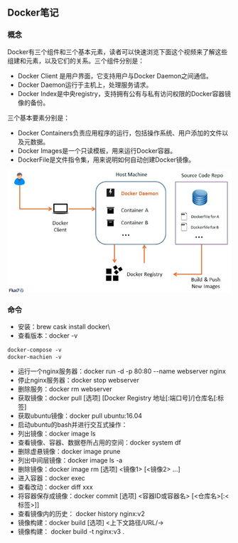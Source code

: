 ## Docker笔记

### 概念
Docker有三个组件和三个基本元素，读者可以快速浏览下面这个视频来了解这些组建和元素，以及它们的关系。三个组件分别是：

* Docker Client 是用户界面，它支持用户与Docker Daemon之间通信。
* Docker Daemon运行于主机上，处理服务请求。
* Docker Index是中央registry，支持拥有公有与私有访问权限的Docker容器镜像的备份。

三个基本要素分别是：

* Docker Containers负责应用程序的运行，包括操作系统、用户添加的文件以及元数据。
* Docker Images是一个只读模板，用来运行Docker容器。
* DockerFile是文件指令集，用来说明如何自动创建Docker镜像。

![docker.jpeg](https://github.com/OwnGhy/Jotting/blob/master/assets/docker/docker.jpeg?raw=true)

### 命令
- 安装：brew cask install docker\
- 查看版本：docker -v

```
docker-compose -v
docker-machien -v
```

- 运行一个nginx服务器：docker run -d -p 80:80 --name webserver nginx
- 停止nginx服务器：docker stop webserver
- 删除服务：docker rm webserver
- 获取镜像：docker pull [选项] [Docker Registry 地址[:端口号]/]仓库名[:标签]
- 获取ubuntu镜像：docker pull ubuntu:16.04
- 启动ubuntu的bash并进行交互式操作：
- 列出镜像：docker image ls
- 查看镜像、容器、数据卷所占用的空间：docker system df
- 删除虚悬镜像：docker image prune
- 列出中间层镜像：docker image ls -a
- 删除镜像：docker image rm [选项] <镜像1> [<镜像2> ...]
- 进入容器：docker exec
- 查看改动：docker diff xxx
- 将容器保存成镜像：docker commit [选项] <容器ID或容器名> [<仓库名>[:<标签>]]
- 查看镜像内的历史： docker history nginx:v2
- 镜像构建：docker build [选项] <上下文路径/URL/->
- 镜像构建： docker build -t nginx:v3 .


